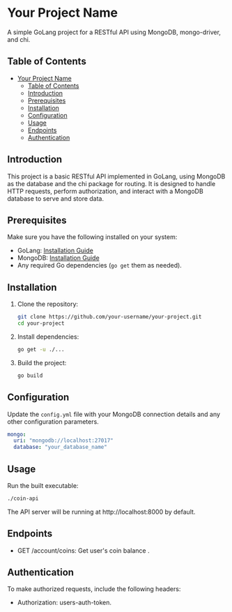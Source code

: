 # Your Project Name

A simple GoLang project for a RESTful API using MongoDB, mongo-driver, and chi.

## Table of Contents
- [Your Project Name](#your-project-name)
  - [Table of Contents](#table-of-contents)
  - [Introduction](#introduction)
  - [Prerequisites](#prerequisites)
  - [Installation](#installation)
  - [Configuration](#configuration)
  - [Usage](#usage)
  - [Endpoints](#endpoints)
  - [Authentication](#authentication)

## Introduction

This project is a basic RESTful API implemented in GoLang, using MongoDB as the database and the chi package for routing. It is designed to handle HTTP requests, perform authorization, and interact with a MongoDB database to serve and store data.

## Prerequisites

Make sure you have the following installed on your system:

- GoLang: [Installation Guide](https://golang.org/doc/install)
- MongoDB: [Installation Guide](https://docs.mongodb.com/manual/installation/)
- Any required Go dependencies (`go get` them as needed).

## Installation

1. Clone the repository:

    ```bash
    git clone https://github.com/your-username/your-project.git
    cd your-project
    ```

2. Install dependencies:

    ```bash
    go get -u ./...
    ```

3. Build the project:

    ```bash
    go build
    ```

## Configuration

Update the `config.yml` file with your MongoDB connection details and any other configuration parameters.

```yaml
mongo:
  uri: "mongodb://localhost:27017"
  database: "your_database_name"

```

## Usage
Run the built executable:

```bash
./coin-api
```
The API server will be running at http://localhost:8000 by default.
    
## Endpoints
- GET /account/coins: Get user's coin balance .

## Authentication
To make authorized requests, include the following headers:

- Authorization: users-auth-token.